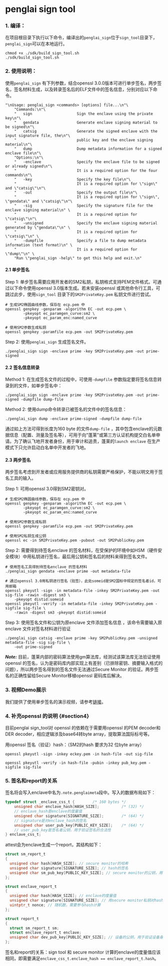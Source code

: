 # penglai sign tool

### 1. 编译：

在项目根目录下执行以下命令，编译出的`penglai_sign`位于`sign_tool`目录下，`penglai_sign`可以在本地运行。
```shell
chmod +x ./sdk/build_sign_tool.sh
./sdk/build_sign_tool.sh
```



### 2. 使用说明：

使用`penglai_sign` 有下列参数，结合openssl 3.0.0版本可进行单步签名，两步签名，签名材料生成，以及转录签名后的ELF文件中的签名信息，分别对应以下命令。

```
"\nUsage: penglai_sign <commands> [options] file...\n"\
    "Commands:\n"\
    "   sign                    Sign the enclave using the private key\n"\
    "   gendata                 Generate enclave signing material to be signed\n"\
    "   catsig                  Generate the signed enclave with the input signature file, the\n"\
    "                           public key and the enclave signing material\n"\
    "   dump                    Dump metadata information for a signed enclave file\n"\
    "Options:\n"\
    "   -enclave                Specify the enclave file to be signed or already signed\n"\
    "                           It is a required option for the four commands\n"\
    "   -key                    Specify the key file\n"\
    "                           It is a required option for \"sign\" and \"catsig\"\n"\
    "   -out                    Specify the output file\n"\
    "                           It is a required option for \"sign\", \"gendata\" and \"catsig\"\n"\
    "   -sig                    Specify the signature file for the enclave signing material\n" \
    "                           It is a required option for \"catsig\"\n"\
    "   -unsigned               Specify the enclave signing material generated by \"gendata\"\n" \
    "                           It is a required option for \"catsig\"\n" \
    "   -dumpfile               Specify a file to dump metadata information (text format)\n" \
    "                           It is a required option for \"dump\"\n" \
    "Run \"penglai_sign -help\" to get this help and exit.\n"
```

#### 2.1 单步签名

Step 1: 单步签名需要应用开发者的SM2私钥，私钥格式支持PEM文件格式。可通过以下命令使用openssl 3.0版本生成。若未安装openssl 或其他命令行工具，可跳过此步，使用`sign_tool` 目录下的`SM2PrivateKey.pem` 私钥文件进行尝试。

```
# 生成SM2椭圆曲线参数，保存在 ecp.pem 中
openssl genpkey -genparam -algorithm EC -out ecp.pem \
        -pkeyopt ec_paramgen_curve:sm2 \
        -pkeyopt ec_param_enc:named_curve

# 使用SM2参数生成私钥
openssl genpkey -paramfile ecp.pem -out SM2PrivateKey.pem
```

Step 2: 使用`penglai_sign` 生成签名文件。

```
./penglai_sign sign -enclave prime -key SM2PrivateKey.pem -out prime-signed
```

#### 2.2 签名信息转录

Method 1: 在生成签名文件的过程中，可使用`-dumpfile` 参数指定要将签名信息转录到的文件，如单步签名中：

```
./penglai_sign sign -enclave prime -key SM2PrivateKey.pem -out prime-signed -dumpfile dump-file
```

Method 2: 使用dump命令转录已被签名的文件中的签名信息：

```
./penglai_sign dump -enclave prime-signed -dumpfile dump-file
```

通过如上方法可得到长度为160 byte 的文件`dump-file` ，其中包含enclave的元数据信息（配置、测量及签名等），可用于向"蓬莱"或第三方认证机构提交白名单申请。为了确认飞地开发者身份，用于审计和追责，蓬莱的`launch enclave` 在生产模式下只允许启动白名单中开发者的飞地。

#### 2.3 两步签名

两步签名考虑到开发者或应用服务提供商的私钥需要严格保护，不能以明文用于签名工具的输入。

Step 1: 可用openssl 3.0得到SM2密钥对。

```
# 生成SM2椭圆曲线参数，保存在 ecp.pem 中
openssl genpkey -genparam -algorithm EC -out ecp.pem \
        -pkeyopt ec_paramgen_curve:sm2 \
        -pkeyopt ec_param_enc:named_curve

# 使用SM2参数生成私钥
openssl genpkey -paramfile ecp.pem -out SM2PrivateKey.pem

# 使用SM2私钥生成公钥
openssl ec -in SM2PrivateKey.pem -pubout -out SM2PublicKey.pem
```
Step 2: 需要得到待签名enclave 的签名材料，在受保护的环境中如HSM（硬件安全模块）中用私钥进行签名，最后用公钥和签名后的材料来得到签名文件。
```
# 使用签名工具得到待签名enclave 的签名材料
./penglai_sign gendata -enclave prime -out metadata-file

# 通过openssl 3.0用私钥进行签名（验签），此处someid是SM2国标中规定的签名者id，可用邮箱
openssl pkeyutl -sign -in metadata-file -inkey SM2PrivateKey.pem -out sig-file -rawin -digest sm3 \
    -pkeyopt distid:someid
openssl pkeyutl -verify -in metadata-file -inkey SM2PrivateKey.pem -sigfile sig-file \
    -rawin -digest sm3 -pkeyopt distid:someid
```

Step 3: 使用签名文件和公钥为原enclave 文件添加签名信息 ，该命令需要输入原enclave 文件对签名材料进行验证

```
./penglai_sign catsig -enclave prime -key SM2PublicKey.pem -unsigned metadata-file -sig sig-file \
    -out prime-signed
```

***Note:*** 目前，蓬莱内部的密码算法使用gm算法库，经测试该算法库无法验证使用openssl 的签名，认为是密码库内部实现上有差别（已排除密钥、摘要输入格式的问题），所以两步签名得到的签名文件无法通过Secure Monitor 的验证。两步签名的正确性留给Secure Monitor移植openssl 密码库后解决。

### 3. 视频Demo展示

我们提供了使用单步签名的演示视频，请参考[链接](https://ipads.se.sjtu.edu.cn:1313/f/1ceba27708c74cbab4c0/)。

### 4. 补充openssl 的说明 {#section4}

目前penglai sign_tool对 openssl 的依赖在于需要用openssl 的PEM decoder和DER decoder，相应逻辑涉及base64转byte array，提取算法国际标号等。

用openssl 签名（验证）hash：（SM2的hash 要求为32 位byte array）

```
openssl pkeyutl -sign -inkey eckey.pem -in hash-file -out sig-file

openssl pkeyutl -verify -in hash-file -pubin -inkey pub_key.pem -sigfile sig-file
```

### 5. 签名和report的关系

签名将会写入enclave中名为`.note.penglaimeta`段中。写入的数据布局如下：

```c
typedef struct _enclave_css_t {        /* 160 bytes */
    unsigned char enclave_hash[HASH_SIZE];          /* (32) */
    // enclave_hash是enclave的度量值
    unsigned char signature[SIGNATURE_SIZE];        /* (64) */
    // signature是对enclave_hash的签名
    unsigned char user_pub_key[PUBLIC_KEY_SIZE];    /* (64) */
    // user_pub_key是签名者公钥，用于验证签名的合法性
} enclave_css_t;
```

attest会为enclave生成一个report，其结构如下：

```c
struct sm_report_t
{
  unsigned char hash[HASH_SIZE]; // secure monitor的哈希
  unsigned char signature[SIGNATURE_SIZE]; // hash的签名
  unsigned char sm_pub_key[PUBLIC_KEY_SIZE]; // secure monitor的公钥，用于验证签名
};

struct enclave_report_t
{
  unsigned char hash[HASH_SIZE]; // enclave的度量值
  unsigned char signature[SIGNATURE_SIZE]; // 用secure monitor私钥对hash的签名
  uintptr_t nonce; // 随机数，需要参与hash计算
};

struct report_t
{
  struct sm_report_t sm;
  struct enclave_report_t enclave;
  unsigned char dev_pub_key[PUBLIC_KEY_SIZE]; // 设备的公钥，用于验证设备身份
};
```

签名和report的关系：sign tool 和 secure monitor 计算的enclave的度量值应该相同，即需要满足`enclave_css_t.enclave_hash == enclave_report_t.hash`。
